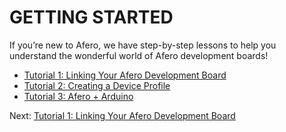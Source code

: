 # GETTING STARTED

If you’re new to Afero, we have step-by-step lessons to help you understand the wonderful world of Afero development boards!

- [Tutorial 1: Linking Your Afero Development Board](https://developer.afero.io/Lesson1)
- [Tutorial 2: Creating a Device Profile](https://developer.afero.io/Lesson2)
- [Tutorial 3: Afero + Arduino](https://developer.afero.io/Lesson3)

 Next: [Tutorial 1: Linking Your Afero Development Board](https://developer.afero.io/Lesson1)

